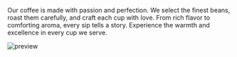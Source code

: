Our coffee is made with passion and perfection. We select the finest beans, roast them carefully, and craft each cup with love. From rich flavor to comforting aroma, every sip tells a story. Experience the warmth and excellence in every cup we serve.

![preview](https://github.com/user-attachments/assets/ff6ebac6-449a-407b-97e0-f4bb2a8e18cd)


